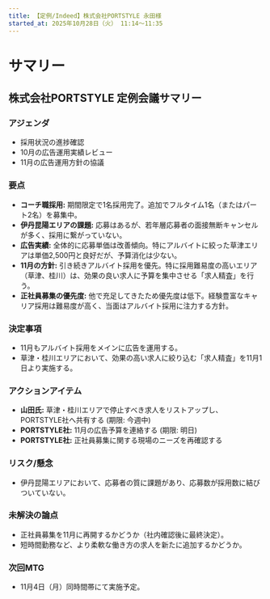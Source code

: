 ```yaml
---
title: 【定例/Indeed】株式会社PORTSTYLE 永田様
started_at: 2025年10月28日（火） 11:14〜11:35
---
```


# サマリー

## 株式会社PORTSTYLE 定例会議サマリー

### アジェンダ
- 採用状況の進捗確認
- 10月の広告運用実績レビュー
- 11月の広告運用方針の協議

### 要点
- **コーチ職採用:** 期間限定で1名採用完了。追加でフルタイム1名（またはパート2名）を募集中。
- **伊丹昆陽エリアの課題:** 応募はあるが、若年層応募者の面接無断キャンセルが多く、採用に繋がっていない。
- **広告実績:** 全体的に応募単価は改善傾向。特にアルバイトに絞った草津エリアは単価2,500円と良好だが、予算消化は少ない。
- **11月の方針:** 引き続きアルバイト採用を優先。特に採用難易度の高いエリア（草津、桂川）は、効果の良い求人に予算を集中させる「求人精査」を行う。
- **正社員募集の優先度:** 他で充足してきたため優先度は低下。経験豊富なキャリア採用は難易度が高く、当面はアルバイト採用に注力する方針。

### 決定事項
- 11月もアルバイト採用をメインに広告を運用する。
- 草津・桂川エリアにおいて、効果の高い求人に絞り込む「求人精査」を11月1日より実施する。

### アクションアイテム
- **山田氏:** 草津・桂川エリアで停止すべき求人をリストアップし、PORTSTYLE社へ共有する (期限: 今週中)
- **PORTSTYLE社:** 11月の広告予算を連絡する (期限: 明日)
- **PORTSTYLE社:** 正社員募集に関する現場のニーズを再確認する

### リスク/懸念
- 伊丹昆陽エリアにおいて、応募者の質に課題があり、応募数が採用数に結びついていない。

### 未解決の論点
- 正社員募集を11月に再開するかどうか（社内確認後に最終決定）。
- 短時間勤務など、より柔軟な働き方の求人を新たに追加するかどうか。

### 次回MTG
- 11月4日（月）同時間帯にて実施予定。